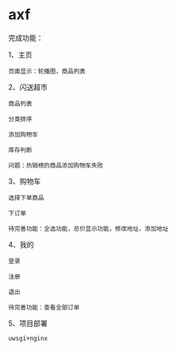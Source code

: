 # axf

完成功能：

1、主页

    页面显示：轮播图，商品列表

2、闪送超市

    商品列表

    分类排序

    添加购物车

    库存判断

    问题：热销榜的商品添加购物车失败

3、购物车

    选择下单商品

    下订单

    待完善功能：全选功能，总价显示功能，修改地址，添加地址

4、我的

    登录

    注册

    退出

    待完善功能：查看全部订单

5、项目部署

    uwsgi+nginx
